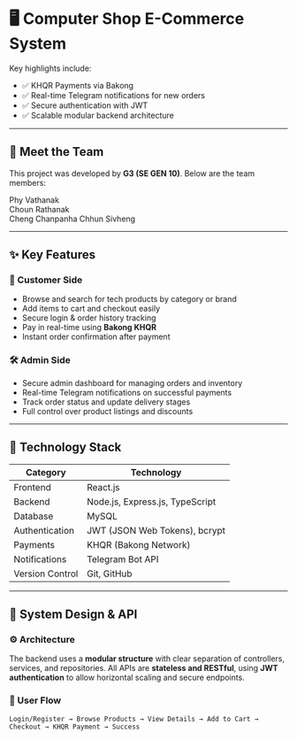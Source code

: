# 🖥️ Computer Shop E-Commerce System



Key highlights include:

- ✅ KHQR Payments via Bakong
- ✅ Real-time Telegram notifications for new orders
- ✅ Secure authentication with JWT
- ✅ Scalable modular backend architecture

---

## 👥 Meet the Team

This project was developed by **G3 (SE GEN 10)**. Below are the team members:

 Phy Vathanak    
 Choun Rathanak   
 Cheng Chanpanha 
 Chhun Sivheng    

---

## ✨ Key Features

### 🛒 Customer Side
- Browse and search for tech products by category or brand
- Add items to cart and checkout easily
- Secure login & order history tracking
- Pay in real-time using **Bakong KHQR**
- Instant order confirmation after payment

### 🛠️ Admin Side
- Secure admin dashboard for managing orders and inventory
- Real-time Telegram notifications on successful payments
- Track order status and update delivery stages
- Full control over product listings and discounts

---

## 🚀 Technology Stack

| Category        | Technology                            |
|-----------------|----------------------------------------|
| Frontend        | React.js                               |
| Backend         | Node.js, Express.js, TypeScript        |
| Database        | MySQL                                  |
| Authentication  | JWT (JSON Web Tokens), bcrypt          |
| Payments        | KHQR (Bakong Network)                  |
| Notifications   | Telegram Bot API                       |
| Version Control | Git, GitHub                            |

---

## 🔧 System Design & API

### ⚙️ Architecture

The backend uses a **modular structure** with clear separation of controllers, services, and repositories. All APIs are **stateless and RESTful**, using **JWT authentication** to allow horizontal scaling and secure endpoints.

### 👣 User Flow

```text
Login/Register → Browse Products → View Details → Add to Cart → Checkout → KHQR Payment → Success
